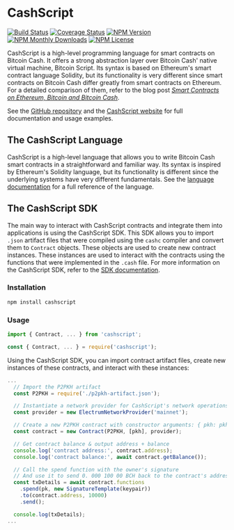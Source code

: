 # CashScript

[![Build Status](https://travis-ci.org/Bitcoin-com/cashscript.svg)](https://travis-ci.org/Bitcoin-com/cashscript)
[![Coverage Status](https://img.shields.io/codecov/c/github/Bitcoin-com/cashscript.svg)](https://codecov.io/gh/Bitcoin-com/cashscript/)
[![NPM Version](https://img.shields.io/npm/v/cashscript.svg)](https://www.npmjs.com/package/cashscript)
[![NPM Monthly Downloads](https://img.shields.io/npm/dm/cashscript.svg)](https://www.npmjs.com/package/cashscript)
[![NPM License](https://img.shields.io/npm/l/cashscript.svg)](https://www.npmjs.com/package/cashscript)

CashScript is a high-level programming language for smart contracts on Bitcoin Cash. It offers a strong abstraction layer over Bitcoin Cash' native virtual machine, Bitcoin Script. Its syntax is based on Ethereum's smart contract language Solidity, but its functionality is very different since smart contracts on Bitcoin Cash differ greatly from smart contracts on Ethereum. For a detailed comparison of them, refer to the blog post [*Smart Contracts on Ethereum, Bitcoin and Bitcoin Cash*](https://kalis.me/smart-contracts-eth-btc-bch/).

See the [GitHub repository](https://github.com/Bitcoin-com/cashscript) and the [CashScript website](https://cashscript.org) for full documentation and usage examples.

## The CashScript Language
CashScript is a high-level language that allows you to write Bitcoin Cash smart contracts in a straightforward and familiar way. Its syntax is inspired by Ethereum's Solidity language, but its functionality is different since the underlying systems have very different fundamentals. See the [language documentation](https://cashscript.org/docs/language/) for a full reference of the language.

## The CashScript SDK
The main way to interact with CashScript contracts and integrate them into applications is using the CashScript SDK. This SDK allows you to import `.json` artifact files that were compiled using the `cashc` compiler and convert them to `Contract` objects. These objects are used to create new contract instances. These instances are used to interact with the contracts using the functions that were implemented in the `.cash` file. For more information on the CashScript SDK, refer to the [SDK documentation](https://cashscript.org/docs/sdk/).

### Installation
```bash
npm install cashscript
```

### Usage
```ts
import { Contract, ... } from 'cashscript';
```

```js
const { Contract, ... } = require('cashscript');
```

Using the CashScript SDK, you can import contract artifact files, create new instances of these contracts, and interact with these instances:

```ts
...
  // Import the P2PKH artifact
  const P2PKH = require('./p2pkh-artifact.json');

  // Instantiate a network provider for CashScript's network operations
  const provider = new ElectrumNetworkProvider('mainnet');

  // Create a new P2PKH contract with constructor arguments: { pkh: pkh }
  const contract = new Contract(P2PKH, [pkh], provider);

  // Get contract balance & output address + balance
  console.log('contract address:', contract.address);
  console.log('contract balance:', await contract.getBalance());

  // Call the spend function with the owner's signature
  // And use it to send 0. 000 100 00 BCH back to the contract's address
  const txDetails = await contract.functions
    .spend(pk, new SignatureTemplate(keypair))
    .to(contract.address, 10000)
    .send();

  console.log(txDetails);
...
```
